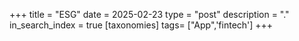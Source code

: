 +++
title = "ESG"
date = 2025-02-23
type = "post"
description = "."
in_search_index = true
[taxonomies]
tags= ["App",'fintech']
+++
